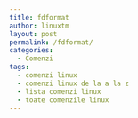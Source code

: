 ```yaml
---
title: fdformat
author: linuxtm
layout: post
permalink: /fdformat/
categories:
  - Comenzi
tags:
  - comenzi linux
  - comenzi linux de la a la z
  - lista comenzi linux
  - toate comenzile linux
---
```

